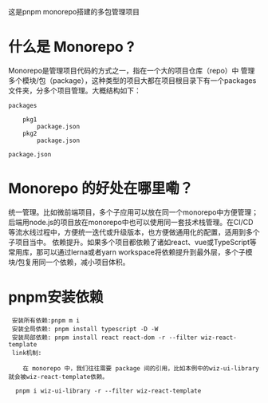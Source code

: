 这是pnpm monorepo搭建的多包管理项目

# 什么是 Monorepo ?

Monorepo是管理项目代码的方式之一，指在一个大的项目仓库（repo）中 管理多个模块/包（package），这种类型的项目大都在项目根目录下有一个packages文件夹，分多个项目管理。大概结构如下：  

```
packages

	pkg1
		package.json
	pkg2
		package.json

package.json
```

# Monorepo 的好处在哪里嘞？

统一管理。比如微前端项目，多个子应用可以放在同一个monorepo中方便管理；后端用node.js的项目放在monorepo中也可以使用同一套技术栈管理。在CI/CD等流水线过程中，方便统一迭代或升级版本，也方便做通用化的配置，适用到多个子项目当中。
依赖提升。如果多个项目都依赖了诸如react、vue或TypeScript等常用库，那可以通过lerna或者yarn workspace将依赖提升到最外层，多个子模块/包复用同一个依赖，减小项目体积。

# pnpm安装依赖

```
 安装所有依赖:pnpm m i 
 安装全局依赖: pnpm install typescript -D -W
 安装局部依赖: pnpm install react react-dom -r --filter wiz-react-template
 link机制:

    在 monorepo 中，我们往往需要 package 间的引用，比如本例中的wiz-ui-library就会被wiz-react-template依赖。

  pnpm i wiz-ui-library -r --filter wiz-react-template

```
